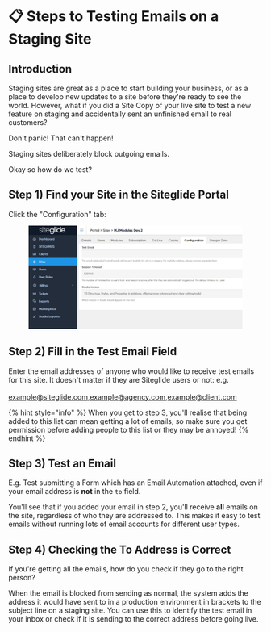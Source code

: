 # 📋 Steps to Testing Emails on a Staging Site

## Introduction

Staging sites are great as a place to start building your business, or as a place to develop new updates to a site before they're ready to see the world. However, what if you did a Site Copy of your live site to test a new feature on staging and accidentally sent an unfinished email to real customers?

Don't panic! That can't happen!

Staging sites deliberately block outgoing emails.

Okay so how do we test?

## Step 1) Find your Site in the Siteglide Portal

Click the "Configuration" tab:

<figure><img src="../.gitbook/assets/image (2) (1) (1) (1) (1).png" alt=""><figcaption></figcaption></figure>

## Step 2) Fill in the Test Email Field

Enter the email addresses of anyone who would like to receive test emails for this site. It doesn't matter if they are Siteglide users or not: e.g.\
\
example@siteglide.com,example@agency.com,example@client.com

{% hint style="info" %}
When you get to step 3, you'll realise that being added to this list can mean getting a lot of emails, so make sure you get permission before adding people to this list or they may be annoyed!&#x20;
{% endhint %}

## Step 3) Test an Email

E.g. Test submitting a Form which has an Email Automation attached, even if your email address is **not** in the `to` field.&#x20;

You'll see that if you added your email in step 2, you'll receive **all** emails on the site, regardless of who they are addressed to. This makes it easy to test emails without running lots of email accounts for different user types.&#x20;

## Step 4) Checking the To Address is Correct

If you're getting all the emails, how do you check if they go to the right person?

When the email is blocked from sending as normal, the system adds the address it would have sent to in a production environment in brackets to the subject line on a staging site. You can use this to identify the test email in your inbox or check if it is sending to the correct address before going live.
